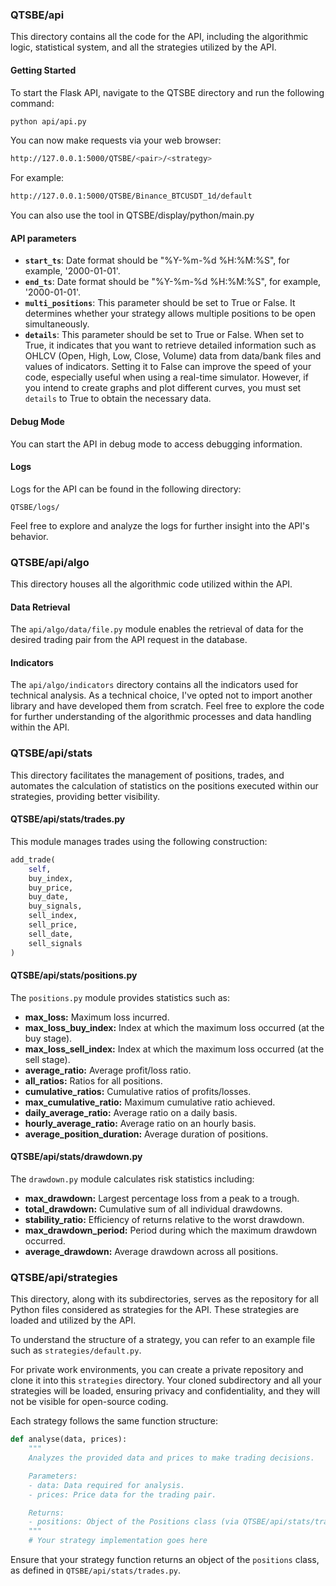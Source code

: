 ### QTSBE/api

This directory contains all the code for the API, including the algorithmic logic, statistical system, and all the strategies utilized by the API.

#### Getting Started
To start the Flask API, navigate to the QTSBE directory and run the following command:

```bash
python api/api.py
```

You can now make requests via your web browser:

```bash
http://127.0.0.1:5000/QTSBE/<pair>/<strategy>
```

For example:

```bash
http://127.0.0.1:5000/QTSBE/Binance_BTCUSDT_1d/default
```

You can also use the tool in QTSBE/display/python/main.py

#### API parameters
- **`start_ts`**: Date format should be "%Y-%m-%d %H:%M:%S", for example, '2000-01-01'.
- **`end_ts`**: Date format should be "%Y-%m-%d %H:%M:%S", for example, '2000-01-01'.
- **`multi_positions`**: This parameter should be set to True or False. It determines whether your strategy allows multiple positions to be open simultaneously.
- **`details`**: This parameter should be set to True or False. When set to True, it indicates that you want to retrieve detailed information such as OHLCV (Open, High, Low, Close, Volume) data from data/bank files and values of indicators. Setting it to False can improve the speed of your code, especially useful when using a real-time simulator. However, if you intend to create graphs and plot different curves, you must set `details` to True to obtain the necessary data.

#### Debug Mode
You can start the API in debug mode to access debugging information. 

#### Logs
Logs for the API can be found in the following directory:

```
QTSBE/logs/
```

Feel free to explore and analyze the logs for further insight into the API's behavior.

### QTSBE/api/algo
This directory houses all the algorithmic code utilized within the API.

#### Data Retrieval
The `api/algo/data/file.py` module enables the retrieval of data for the desired trading pair from the API request in the database.

#### Indicators
The `api/algo/indicators` directory contains all the indicators used for technical analysis. As a technical choice, I've opted not to import another library and have developed them from scratch.
Feel free to explore the code for further understanding of the algorithmic processes and data handling within the API.

### QTSBE/api/stats

This directory facilitates the management of positions, trades, and automates the calculation of statistics on the positions executed within our strategies, providing better visibility.

#### QTSBE/api/stats/trades.py
This module manages trades using the following construction:

```python
add_trade(
    self,
    buy_index,
    buy_price,
    buy_date,
    buy_signals,
    sell_index,
    sell_price,
    sell_date,
    sell_signals
)
```

#### QTSBE/api/stats/positions.py
The `positions.py` module provides statistics such as:

- **max_loss:** Maximum loss incurred.
- **max_loss_buy_index:** Index at which the maximum loss occurred (at the buy stage).
- **max_loss_sell_index:** Index at which the maximum loss occurred (at the sell stage).
- **average_ratio:** Average profit/loss ratio.
- **all_ratios:** Ratios for all positions.
- **cumulative_ratios:** Cumulative ratios of profits/losses.
- **max_cumulative_ratio:** Maximum cumulative ratio achieved.
- **daily_average_ratio:** Average ratio on a daily basis.
- **hourly_average_ratio:** Average ratio on an hourly basis.
- **average_position_duration:** Average duration of positions.

#### QTSBE/api/stats/drawdown.py
The `drawdown.py` module calculates risk statistics including:

- **max_drawdown:** Largest percentage loss from a peak to a trough.
- **total_drawdown:** Cumulative sum of all individual drawdowns.
- **stability_ratio:** Efficiency of returns relative to the worst drawdown.
- **max_drawdown_period:** Period during which the maximum drawdown occurred.
- **average_drawdown:** Average drawdown across all positions.

### QTSBE/api/strategies

This directory, along with its subdirectories, serves as the repository for all Python files considered as strategies for the API. These strategies are loaded and utilized by the API.

To understand the structure of a strategy, you can refer to an example file such as `strategies/default.py`.

For private work environments, you can create a private repository and clone it into this `strategies` directory. Your cloned subdirectory and all your strategies will be loaded, ensuring privacy and confidentiality, and they will not be visible for open-source coding.

Each strategy follows the same function structure:

```python
def analyse(data, prices):
    """
    Analyzes the provided data and prices to make trading decisions.

    Parameters:
    - data: Data required for analysis.
    - prices: Price data for the trading pair.

    Returns:
    - positions: Object of the Positions class (via QTSBE/api/stats/trades.py).
    """
    # Your strategy implementation goes here
```

Ensure that your strategy function returns an object of the `positions` class, as defined in `QTSBE/api/stats/trades.py`.


